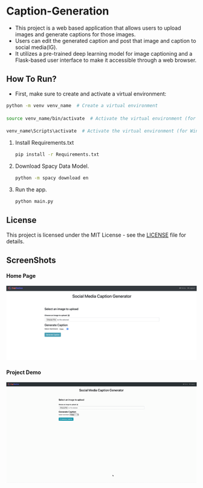 # Caption-Generation
- This project is a web based application that allows users to upload images and generate captions for those images. 
- Users can edit the generated caption and post that image and caption to social media(IG).
- It utilizes a pre-trained deep learning model for image captioning and a Flask-based user interface to make it accessible through a web browser.

## How To Run?

- First, make sure to create and activate a virtual environment:

```bash
python -m venv venv_name  # Create a virtual environment

source venv_name/bin/activate  # Activate the virtual environment (for macOS/Linux)
      
venv_name\Scripts\activate  # Activate the virtual environment (for Windows) 
```
1. Install Requirements.txt

    ```bash 
    pip install -r Requirements.txt
    ```
2. Download Spacy Data Model.

      ```bash
      python -m spacy download en
      ```

3. Run the app.

      ```bash
      python main.py
      ```

## License

This project is licensed under the MIT License - see the [LICENSE](LICENSE) file for details.


## ScreenShots

#### Home Page
![Home Page](Homepage.PNG)

#### Project Demo
![Demo](Demo.gif)